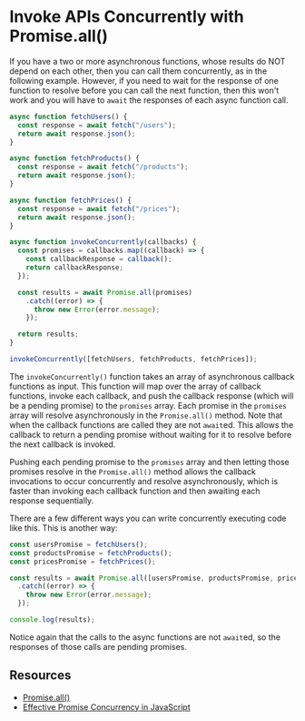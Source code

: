 # Invoke APIs Concurrently with Promise.all()

If you have a two or more asynchronous functions, whose results do NOT depend on each other, then you can call them concurrently, as in the following example. However, if you need to wait for the response of one function to resolve before you can call the next function, then this won't work and you will have to `await` the responses of each async function call.

```js
async function fetchUsers() {
  const response = await fetch("/users");
  return await response.json();
}

async function fetchProducts() {
  const response = await fetch("/products");
  return await response.json();
}

async function fetchPrices() {
  const response = await fetch("/prices");
  return await response.json();
}

async function invokeConcurrently(callbacks) {
  const promises = callbacks.map((callback) => {
    const callbackResponse = callback();
    return callbackResponse;
  });

  const results = await Promise.all(promises)
    .catch((error) => {
      throw new Error(error.message);
    });

  return results;
}

invokeConcurrently([fetchUsers, fetchProducts, fetchPrices]);
```

The `invokeConcurrently()` function takes an array of asynchronous callback functions as input. This function will map over the array of callback functions, invoke each callback, and push the callback response (which will be a pending promise) to the `promises` array. Each promise in the `promises` array will resolve asynchronously in the `Promise.all()` method. Note that when the callback functions are called they are not `await`ed. This allows the callback to return a pending promise without waiting for it to resolve before the next callback is invoked.

Pushing each pending promise to the `promises` array and then letting those promises resolve in the `Promise.all()` method allows the callback invocations to occur concurrently and resolve asynchronously, which is faster than invoking each callback function and then awaiting each response sequentially.

There are a few different ways you can write concurrently executing code like this. This is another way:

```js
const usersPromise = fetchUsers();
const productsPromise = fetchProducts();
const pricesPromise = fetchPrices();

const results = await Promise.all([usersPromise, productsPromise, pricesPromise])
  .catch((error) => {
    throw new Error(error.message);
  });

console.log(results);
```

Notice again that the calls to the async functions are not `await`ed, so the responses of those calls are pending promises.

## Resources

* [Promise.all()](https://developer.mozilla.org/en-US/docs/Web/JavaScript/Reference/Global_Objects/Promise/all)
* [Effective Promise Concurrency in JavaScript](https://www.builder.io/blog/promises)
